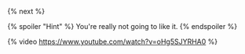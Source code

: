 {% next %}

{% spoiler "Hint" %}
You're really not going to like it.
{% endspoiler %}

{% video https://www.youtube.com/watch?v=oHg5SJYRHA0 %}
